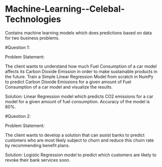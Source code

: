 # Machine-Learning--Celebal-Technologies
Contains machine learning models which does predictions based on data for two business problems.

#Question 1:

Problem Statement: 

The client wants to understand how much Fuel Consumption of a car model affects its Carbon Dioxide Emission in order to make sustainable products in the future.
Train a Simple Linear Regression Model from scratch in NumPy to predict Carbon Dioxide Emissions for a
given amount of Fuel Consumption of a car model and visualize the results.

Solution: Linear Regression model which predicts CO2 emissions for a car model for a given amount of fuel consumption. Accuracy of the model is 80%.

#Question 2:

Problem Statement: 

The client wants to develop a solution that can assist banks to predict customers who 
are most likely subject to churn and reduce this churn rate by recommending benefit plans.

Solution: Logistic Regression model to predict which customers are likely to revoke their bank services soon.
